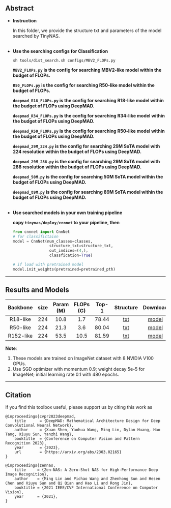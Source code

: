 ## Abstract

* **Instruction**

    In this folder, we provide the structure txt and parameters of the model searched by TinyNAS.  <br/><br/>

* **Use the searching configs for Classification**
    ```shell
    sh tools/dist_search.sh configs/MBV2_FLOPs.py
    ```
    **`MBV2_FLOPs.py` is the config for searching MBV2-like model within the budget of FLOPs.**

    **`R50_FLOPs.py` is the config for searching R50-like model within the budget of FLOPs.** 
      
    **`deepmad_R18_FLOPs.py` is the config for searching R18-like model within the budget of FLOPs using DeepMAD.**  

    **`deepmad_R34_FLOPs.py` is the config for searching R34-like model within the budget of FLOPs using DeepMAD.**  

    **`deepmad_R50_FLOPs.py` is the config for searching R50-like model within the budget of FLOPs using DeepMAD.**  
    
    **`deepmad_29M_224.py` is the config for searching 29M SoTA model with 224 resolution within the budget of FLOPs using DeepMAD.**  
    
    **`deepmad_29M_288.py` is the config for searching 29M SoTA model with 288 resolution within the budget of FLOPs using DeepMAD.**  
    
    **`deepmad_50M.py` is the config for searching 50M SoTA model within the budget of FLOPs using DeepMAD.**  

    **`deepmad_89M.py` is the config for searching 89M SoTA model within the budget of FLOPs using DeepMAD.**  <br/><br/>


* **Use searched models in your own training pipeline**

    **copy `tinynas/deploy/cnnnet` to your pipeline, then** 
    ```python
    from cnnnet import CnnNet
    # for classifictaion
    model = CnnNet(num_classes=classes, 
                    structure_txt=structure_txt,
                    out_indices=(4,),
                    classfication=True)

    # if load with pretrained model
    model.init_weights(pretrained=pretrained_pth)
    ```
***

## Results and Models

| Backbone  | size   | Param (M) | FLOPs (G) |   Top-1 | Structure | Download |
|:---------:|:-------:|:-------:|:-------:|:-------:|:--------:|:------:|
| R18-like | 224 | 10.8 |    1.7     |   78.44  | [txt](models/R18-like.txt)       |[model](https://idstcv.oss-cn-zhangjiakou.aliyuncs.com/TinyNAS/classfication/R18-like.pth.tar) |
| R50-like | 224 | 21.3 |    3.6     |   80.04  | [txt](models/R50-like.txt)       |[model](https://idstcv.oss-cn-zhangjiakou.aliyuncs.com/TinyNAS/classfication/R50-like.pth.tar) |
| R152-like | 224 | 53.5 |    10.5     |   81.59  | [txt](models/R152-like.txt)       |[model](https://idstcv.oss-cn-zhangjiakou.aliyuncs.com/TinyNAS/classfication/R152-like.pth.tar) |


**Note**:

1. These models are trained on ImageNet dataset with 8 NVIDIA V100 GPUs.
2. Use SGD optimizer with momentum 0.9; weight decay 5e-5 for ImageNet; initial learning rate 0.1 with 480 epochs.

***
## Citation

If you find this toolbox useful, please support us by citing this work as
```
@inproceedings{cvpr2023deepmad,
	title      = {DeepMAD: Mathematical Architecture Design for Deep Convolutional Neural Network},
	author     = {Xuan Shen, Yaohua Wang, Ming Lin, Dylan Huang, Hao Tang, Xiuyu Sun, Yanzhi Wang},
	booktitle  = {Conference on Computer Vision and Pattern Recognition 2023},
	year       = {2023},
	url        = {https://arxiv.org/abs/2303.02165}
}
```

```
@inproceedings{zennas,
	title     = {Zen-NAS: A Zero-Shot NAS for High-Performance Deep Image Recognition},
	author    = {Ming Lin and Pichao Wang and Zhenhong Sun and Hesen Chen and Xiuyu Sun and Qi Qian and Hao Li and Rong Jin},
	booktitle = {2021 IEEE/CVF International Conference on Computer Vision},  
	year      = {2021},
}
```

